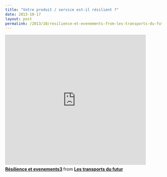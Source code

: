 ```yaml
---
title: "Votre produit / service est-il résilient ?"
date: 2013-10-17
layout: post
permalink: /2013/10/resilience-et-evenements-from-les-transports-du-futur.html
---
```


<iframe src="http://www.slideshare.net/slideshow/embed_code/27299936" width="450" height="420" frameborder="0" marginwidth="0" marginheight="0" scrolling="no" style="border: 1px solid #CCC; border-width: 1px 1px 0; margin-bottom: 5px;"> </iframe> <div style="margin-bottom: 5px;"> <strong> <a title="Résilience et evenements3" href="https://fr.slideshare.net/transportsdufutur/rsilience-et-evenements3" target="_blank">Résilience et evenements3</a> </strong> from <strong><a href="http://www.slideshare.net/transportsdufutur" target="_blank">Les transports du futur</a></strong> </div>